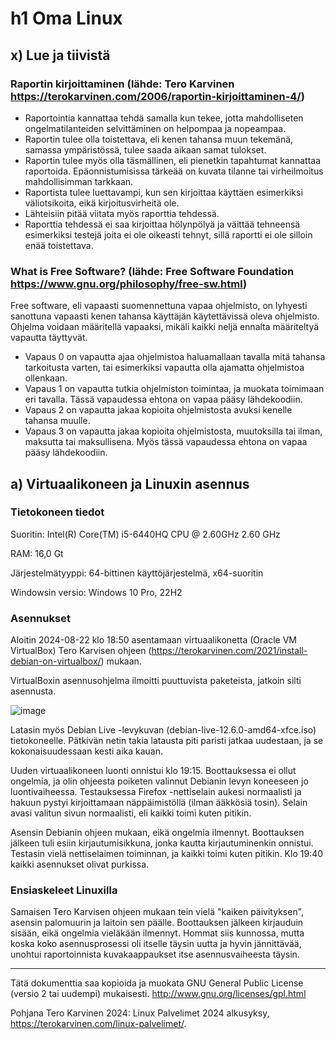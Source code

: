
# h1 Oma Linux

## x)  Lue ja tiivistä

### Raportin kirjoittaminen (lähde: Tero Karvinen https://terokarvinen.com/2006/raportin-kirjoittaminen-4/)

- Raportointia kannattaa tehdä samalla kun tekee, jotta mahdolliseten ongelmatilanteiden selvittäminen on helpompaa ja nopeampaa.
- Raportin tulee olla toistettava, eli kenen tahansa muun tekemänä, samassa ympäristössä, tulee saada aikaan samat tulokset.
- Raportin tulee myös olla täsmällinen, eli pienetkin tapahtumat kannattaa raportoida. Epäonnistumisissa tärkeää on kuvata tilanne tai virheilmoitus mahdollisimman tarkkaan.
- Raportista tulee luettavampi, kun sen kirjoittaa käyttäen esimerkiksi väliotsikoita, eikä kirjoitusvirheitä ole.
- Lähteisiin pitää viitata myös raporttia tehdessä.
- Raporttia tehdessä ei saa kirjoittaa hölynpölyä ja väittää tehneensä esimerkiksi testejä joita ei ole oikeasti tehnyt, sillä raportti ei ole silloin enää toistettava.

### What is Free Software? (lähde: Free Software Foundation https://www.gnu.org/philosophy/free-sw.html)

Free software, eli vapaasti suomennettuna vapaa ohjelmisto, on lyhyesti sanottuna vapaasti kenen tahansa käyttäjän käytettävissä oleva ohjelmisto. Ohjelma voidaan määritellä vapaaksi, mikäli kaikki neljä ennalta määriteltyä vapautta täyttyvät.
- Vapaus 0 on vapautta ajaa ohjelmistoa haluamallaan tavalla mitä tahansa tarkoitusta varten, tai esimerkiksi vapautta olla ajamatta ohjelmistoa ollenkaan.
- Vapaus 1 on vapautta tutkia ohjelmiston toimintaa, ja muokata toimimaan eri tavalla. Tässä vapaudessa ehtona on vapaa pääsy lähdekoodiin.
- Vapaus 2 on vapautta jakaa kopioita ohjelmistosta avuksi kenelle tahansa muulle. 
- Vapaus 3 on vapautta jakaa kopioita ohjelmistosta, muutoksilla tai ilman, maksutta tai maksullisena. Myös tässä vapaudessa ehtona on vapaa pääsy lähdekoodiin.

## a) Virtuaalikoneen ja Linuxin asennus

### Tietokoneen tiedot

Suoritin: Intel(R) Core(TM) i5-6440HQ CPU @ 2.60GHz 2.60 GHz

RAM: 16,0 Gt

Järjestelmätyyppi: 64-bittinen käyttöjärjestelmä, x64-suoritin

Windowsin versio: Windows 10 Pro, 22H2

### Asennukset

Aloitin 2024-08-22 klo 18:50 asentamaan virtuaalikonetta (Oracle VM VirtualBox) Tero Karvisen ohjeen (https://terokarvinen.com/2021/install-debian-on-virtualbox/) mukaan.

VirtualBoxin asennusohjelma ilmoitti puuttuvista paketeista, jatkoin silti asennusta.

![image](https://github.com/user-attachments/assets/d941d409-1cda-4994-8b96-5efec264de7e)

Latasin myös Debian Live -levykuvan (debian-live-12.6.0-amd64-xfce.iso) tietokoneelle. Pätkivän netin takia latausta piti paristi jatkaa uudestaan, ja se kokonaisuudessaan kesti aika kauan.

Uuden virtuaalikoneen luonti onnistui klo 19:15. Boottauksessa ei ollut ongelmia, ja olin ohjeesta poiketen valinnut Debianin levyn koneeseen jo luontivaiheessa. Testauksessa Firefox -nettiselain aukesi normaalisti ja hakuun pystyi kirjoittamaan näppäimistöllä (ilman ääkkösiä tosin). Selain avasi valitun sivun normaalisti, eli kaikki toimi kuten pitikin.

Asensin Debianin ohjeen mukaan, eikä ongelmia ilmennyt. Boottauksen jälkeen tuli esiin kirjautumisikkuna, jonka kautta kirjautuminenkin onnistui. Testasin vielä nettiselaimen toiminnan, ja kaikki toimi kuten pitikin. Klo 19:40 kaikki asennukset olivat purkissa.

### Ensiaskeleet Linuxilla

Samaisen Tero Karvisen ohjeen mukaan tein vielä "kaiken päivityksen", asensin palomuurin ja laitoin sen päälle. Boottauksen jälkeen kirjauduin sisään, eikä ongelmia vieläkään ilmennyt. Hommat siis kunnossa, mutta koska koko asennusprosessi oli itselle täysin uutta ja hyvin jännittävää, unohtui raportoinnista kuvakaappaukset itse asennusvaiheesta täysin.















---

Tätä dokumenttia saa kopioida ja muokata GNU General Public License (versio 2 tai uudempi) mukaisesti. http://www.gnu.org/licenses/gpl.html

Pohjana Tero Karvinen 2024: Linux Palvelimet 2024 alkusyksy, https://terokarvinen.com/linux-palvelimet/. 
